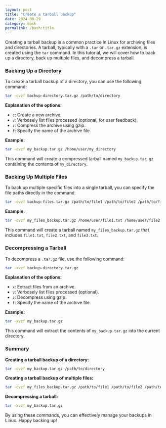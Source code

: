 ```yaml
---
layout: post
title: "Create a tarball backup"
date: 2024-09-29
category: bash
permalink: /bash:title
---
```


Creating a tarball backup is a common practice in Linux for archiving files and directories. A tarball, typically with a `.tar` or `.tar.gz` extension, is created using the `tar` command. In this tutorial, we will cover how to back up a directory, back up multiple files, and decompress a tarball.

### Backing Up a Directory

To create a tarball backup of a directory, you can use the following command:

```bash
tar -cvzf backup-directory.tar.gz /path/to/directory
```

**Explanation of the options:**

- `c`: Create a new archive.
- `v`: Verbosely list files processed (optional, for user feedback).
- `z`: Compress the archive using gzip.
- `f`: Specify the name of the archive file.

**Example:**

```bash
tar -cvzf my_backup.tar.gz /home/user/my_directory
```

This command will create a compressed tarball named `my_backup.tar.gz` containing the contents of `my_directory`.

### Backing Up Multiple Files

To back up multiple specific files into a single tarball, you can specify the file paths directly in the command:

```bash
tar -cvzf backup-files.tar.gz /path/to/file1 /path/to/file2 /path/to/file3
```

**Example:**

```bash
tar -cvzf my_files_backup.tar.gz /home/user/file1.txt /home/user/file2.txt /home/user/file3.txt
```

This command will create a tarball named `my_files_backup.tar.gz` that includes `file1.txt`, `file2.txt`, and `file3.txt`.

### Decompressing a Tarball

To decompress a `.tar.gz` file, use the following command:

```bash
tar -xvzf backup-directory.tar.gz
```

**Explanation of the options:**

- `x`: Extract files from an archive.
- `v`: Verbosely list files processed (optional).
- `z`: Decompress using gzip.
- `f`: Specify the name of the archive file.

**Example:**

```bash
tar -xvzf my_backup.tar.gz
```

This command will extract the contents of `my_backup.tar.gz` into the current directory.

### Summary

**Creating a tarball backup of a directory:**

```bash
tar -cvzf my_backup.tar.gz /path/to/directory
```

**Creating a tarball backup of multiple files:**

```bash
tar -cvzf my_files_backup.tar.gz /path/to/file1 /path/to/file2 /path/to/file3
```

**Decompressing a tarball:**

```bash
tar -xvzf my_backup.tar.gz
```

By using these commands, you can effectively manage your backups in Linux. Happy backing up!
